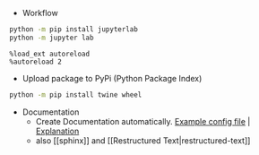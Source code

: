 


- Workflow


```bash
python -m pip install jupyterlab
python -m jupyter lab
```

```
%load_ext autoreload
%autoreload 2
```

- Upload package to PyPi (Python Package Index)

```bash
python -m pip install twine wheel
```

- Documentation
  - Create Documentation automatically. [Example config file](https://github.com/koaning/clumper/blob/main/mkdocs.yml) \| [Explanation](https://calmcode.io/docs/mkdocs.yml.html)
  - also [[sphinx]] and [[Restructured Text|restructured-text]]
